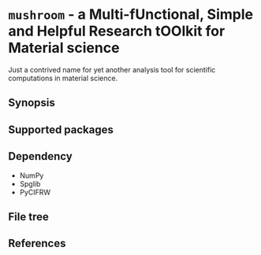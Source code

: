 # `mushroom` - a **M**ulti-f**U**nctional, **S**imple and **H**elpful **R**esearch t**OO**lkit for **M**aterial science

Just a contrived name for yet another analysis tool for scientific computations in material science.

## Synopsis

## Supported packages

## Dependency

- NumPy
- Spglib
- PyCIFRW

## File tree

## References
